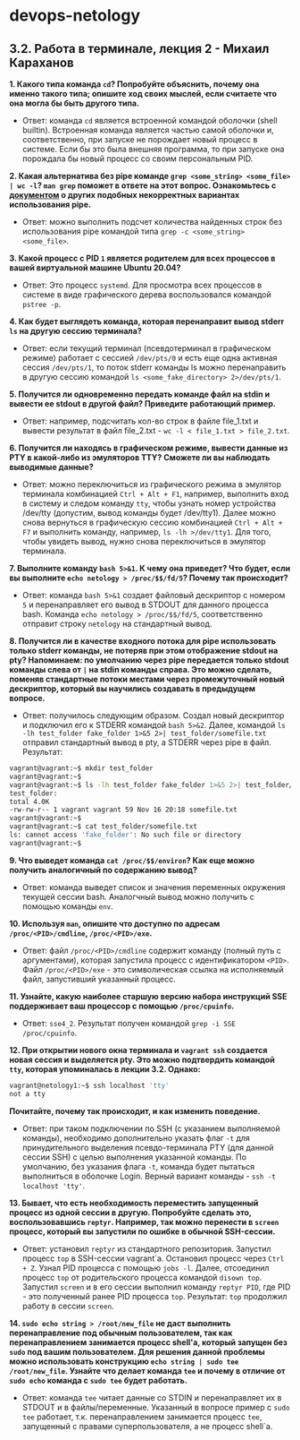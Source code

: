 # devops-netology

## 3.2. Работа в терминале, лекция 2 - Михаил Караханов

**1. Какого типа команда `cd`? Попробуйте объяснить, почему она именно такого типа; опишите ход своих мыслей, если считаете что она могла бы быть другого типа.**
- Ответ: команда `cd` является встроенной командой оболочки (shell builtin). Встроенная команда является частью самой оболочки и, соответственно, при запуске не порождает новый процесс в системе. Если бы это была внешняя программа, то при запуске она порождала бы новый процесс со своим персональным PID.
  
**2. Какая альтернатива без pipe команде `grep <some_string> <some_file> | wc -l`? `man grep` поможет в ответе на этот вопрос. Ознакомьтесь с [документом](http://www.smallo.ruhr.de/award.html) о других подобных некорректных вариантах использования pipe.**
- Ответ: можно выполнить подсчет количества найденных строк без использования pipe командой типа `grep -c <some_string> <some_file>`.
  
**3. Какой процесс с PID `1` является родителем для всех процессов в вашей виртуальной машине Ubuntu 20.04?**
- Ответ: Это процесс `systemd`. Для просмотра всех процессов в системе в виде графического дерева воспользовался командой `pstree -p`.
  
**4. Как будет выглядеть команда, которая перенаправит вывод stderr `ls` на другую сессию терминала?**
- Ответ: если текущий терминал (псевдотерминал в графическом режиме) работает с сессией `/dev/pts/0` и есть еще одна активная сессия `/dev/pts/1`, то поток stderr команды ls можно перенаправить в другую сессию командой `ls <some_fake_directory> 2>/dev/pts/1`.
  
**5. Получится ли одновременно передать команде файл на stdin и вывести ее stdout в другой файл? Приведите работающий пример.**
- Ответ: например, подсчитать кол-во строк в файле file_1.txt и вывести результат в файл file_2.txt - `wc -l < file_1.txt > file_2.txt`.

**6. Получится ли находясь в графическом режиме, вывести данные из PTY в какой-либо из эмуляторов TTY? Сможете ли вы наблюдать выводимые данные?**
- Ответ: можно переключиться из графического режима в эмулятор терминала комбинацией `Ctrl + Alt + F1`, например, выполнить вход в систему и следом команду `tty`, чтобы узнать номер устройства /dev/tty (допустим, вывод команды будет /dev/tty1). Далее можно снова вернуться в графическую сессию комбинацией `Ctrl + Alt + F7` и выполнить команду, например, `ls -lh >/dev/tty1`. Для того, чтобы увидеть вывод, нужно снова переключиться в эмулятор терминала.

**7. Выполните команду `bash 5>&1`. К чему она приведет? Что будет, если вы выполните `echo netology > /proc/$$/fd/5`? Почему так происходит?**
- Ответ: команда `bash 5>&1` создает файловый дескриптор с номером `5` и перенаправляет его вывод в STDOUT для данного процесса bash. Команда `echo netology > /proc/$$/fd/5`, соответственно отправит строку `netology` на стандартный вывод.
  
**8. Получится ли в качестве входного потока для pipe использовать только stderr команды, не потеряв при этом отображение stdout на pty? Напоминаем: по умолчанию через pipe передается только stdout команды слева от `|` на stdin команды справа. Это можно сделать, поменяв стандартные потоки местами через промежуточный новый дескриптор, который вы научились создавать в предыдущем вопросе.**
- Ответ: получилось следующим образом. Создал новый дескриптор и подключил его к STDERR командой `bash 5>&2`. Далее, командой `ls -lh test_folder fake_folder 1>&5 2>| test_folder/somefile.txt` отправил стандартный вывод в pty, а STDERR через pipe в файл. Результат:
```bash
vagrant@vagrant:~$ mkdir test_folder
vagrant@vagrant:~$ 
vagrant@vagrant:~$ ls -lh test_folder fake_folder 1>&5 2>| test_folder/somefile.txt
test_folder:
total 4.0K
-rw-rw-r-- 1 vagrant vagrant 59 Nov 16 20:18 somefile.txt
vagrant@vagrant:~$ 
vagrant@vagrant:~$ cat test_folder/somefile.txt 
ls: cannot access 'fake_folder': No such file or directory
vagrant@vagrant:~$ 
```

**9. Что выведет команда `cat /proc/$$/environ`? Как еще можно получить аналогичный по содержанию вывод?**
- Ответ: команда выведет список и значения переменных окружения текущей сессии bash. Аналогчный вывод можно получить с помощью команды `env`.
  
**10. Используя `man`, опишите что доступно по адресам `/proc/<PID>/cmdline`, `/proc/<PID>/exe`.**
- Ответ: файл `/proc/<PID>/cmdline` содержит команду (полный путь с аргументами), которая запустила процесс с идентификатором `<PID>`. Файл `/proc/<PID>/exe` - это символическая ссылка на исполняемый файл, запустивший указанный процесс.
  
**11. Узнайте, какую наиболее старшую версию набора инструкций SSE поддерживает ваш процессор с помощью `/proc/cpuinfo`.**
- Ответ: `sse4_2`. Результат получен командой `grep -i SSE /proc/cpuinfo`.
  
**12. При открытии нового окна терминала и `vagrant ssh` создается новая сессия и выделяется pty. Это можно подтвердить командой `tty`, которая упоминалась в лекции 3.2. Однако:**

```bash
vagrant@netology1:~$ ssh localhost 'tty'
not a tty
```

**Почитайте, почему так происходит, и как изменить поведение.**
- Ответ: при таком подключении по SSH (с указанием выполняемой команды), необходимо дополнительно указать флаг `-t` для принудительного выделения псевдо-терминала PTY (для данной сессии SSH) с целью выполнения указанной команды. По умолчанию, без указания флага `-t`, команда будет пытаться выполниться в оболочке Login. Верный вариант команды - `ssh -t localhost 'tty'`.

**13. Бывает, что есть необходимость переместить запущенный процесс из одной сессии в другую. Попробуйте сделать это, воспользовавшись `reptyr`. Например, так можно перенести в `screen` процесс, который вы запустили по ошибке в обычной SSH-сессии.**
- Ответ: установил `reptyr` из стандартного репозитория. Запустил процесс `top` в SSH-сессии vagrant\`а. Остановил процесс через `Ctrl + Z`. Узнал PID процесса с помощью `jobs -l`. Далее, отсоединил процесс `top` от родительского процесса командой `disown top`. Запустил `screen` и в его сессии выполнил команду `reptyr PID`, где PID - это полученный ранее PID процесса `top`. Результат: `top` продолжил работу в сессии `screen`.

**14. `sudo echo string > /root/new_file` не даст выполнить перенаправление под обычным пользователем, так как перенаправлением занимается процесс shell'а, который запущен без `sudo` под вашим пользователем. Для решения данной проблемы можно использовать конструкцию `echo string | sudo tee /root/new_file`. Узнайте что делает команда `tee` и почему в отличие от `sudo echo` команда с `sudo tee` будет работать.**
- Ответ: команда `tee` читает данные со STDIN и перенаправляет их в STDOUT и в файлы/переменные. Указанный в вопросе пример с `sudo tee` работает, т.к. перенаправлением занимается процесс `tee`, запущенный с правами суперпользователя, а не процесс shell\`а.
